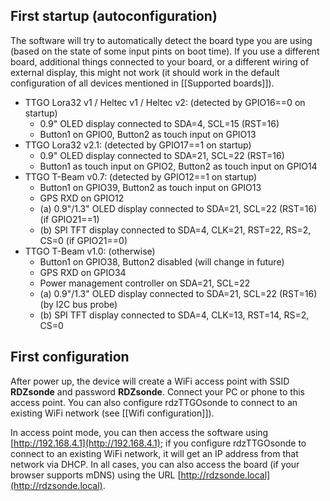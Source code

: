 ## First startup (autoconfiguration)

The software will try to automatically detect the board type you are using (based on the state of some input pints on boot time). If you use a different board, additional things connected to your board, or a different wiring of external display, this might not work (it should work in the default configuration of all devices mentioned in [[Supported boards]]).

* TTGO Lora32 v1 / Heltec v1 / Heltec v2: (detected by GPIO16==0 on startup)
  * 0.9" OLED display connected to SDA=4, SCL=15 (RST=16)
  * Button1 on GPIO0, Button2 as touch input on GPIO13
* TTGO Lora32 v2.1: (detected by GPIO17==1 on startup)
  * 0.9" OLED display connected to SDA=21, SCL=22 (RST=16)
  * Button1 as touch input on GPIO2, Button2 as touch input on GPIO14
* TTGO T-Beam v0.7: (detected by GPIO12==1 on startup)
  * Button1 on GPIO39, Button2 as touch input on GPIO13
  * GPS RXD on GPIO12
  * (a) 0.9"/1.3" OLED display connected to SDA=21, SCL=22 (RST=16) (if GPIO21==1)
  * (b) SPI TFT display connected to SDA=4, CLK=21, RST=22, RS=2, CS=0 (if GPIO21==0)
* TTGO T-Beam v1.0: (otherwise)
  * Button1 on GPIO38, Button2 disabled (will change in future)
  * GPS RXD on GPIO34
  * Power management controller on SDA=21, SCL=22
  * (a) 0.9"/1.3" OLED display connected to SDA=21, SCL=22 (RST=16) (by I2C bus probe)
  * (b) SPI TFT display connected to SDA=4, CLK=13, RST=14, RS=2, CS=0

## First configuration

After power up, the device will create a WiFi access point with SSID **RDZsonde** and password **RDZsonde**.
Connect your PC or phone to this access point.
You can also configure rdzTTGOsonde to connect to an existing WiFi network (see [[Wifi configuration]]).

In access point mode, you can then access the software using [http://192.168.4.1](http://192.168.4.1); if you configure rdzTTGOsonde to connect to an existing WiFi network, it will get an IP address from that network via DHCP.  In all cases, you can also access the board (if your browser supports mDNS) using the URL [http://rdzsonde.local](http://rdzsonde.local).

